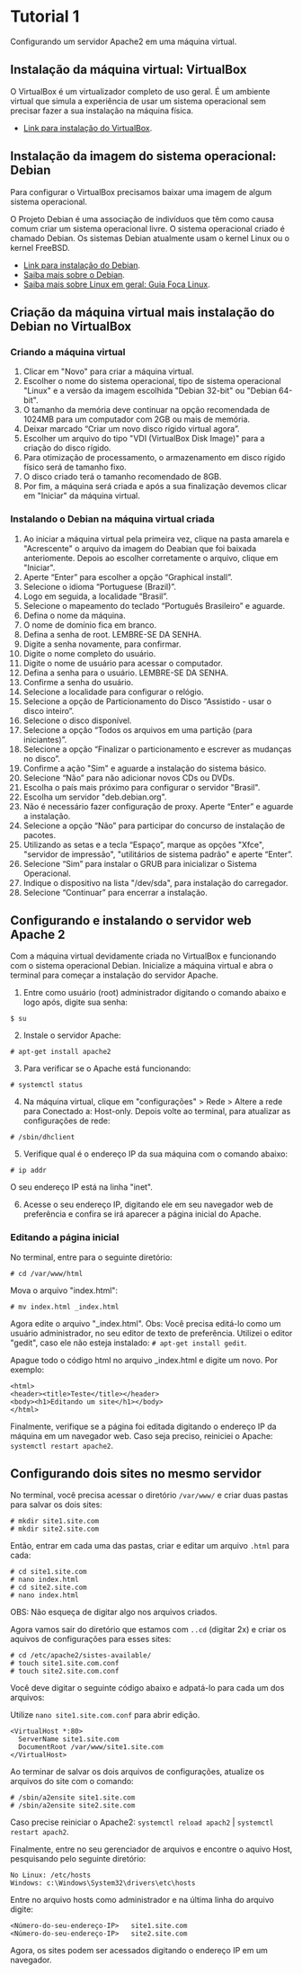 # Tutorial 1

Configurando um servidor Apache2 em uma máquina virtual.

## Instalação da máquina virtual: VirtualBox

O VirtualBox é um virtualizador completo de uso geral. É um ambiente virtual que simula a experiência de usar um sistema operacional sem precisar fazer a sua instalação na máquina física. 

- [Link para instalação do VirtualBox](https://www.virtualbox.org/wiki/Downloads).

## Instalação da imagem do sistema operacional: Debian

Para configurar o VirtualBox precisamos baixar uma imagem de algum sistema operacional. 

O Projeto Debian é uma associação de indivíduos que têm como causa comum criar um sistema operacional livre. O sistema operacional criado é chamado Debian. Os sistemas Debian atualmente usam o kernel Linux ou o kernel FreeBSD.

- [Link para instalação do Debian](https://www.debian.org/distrib/).
- [Saiba mais sobre o Debian](https://www.debian.org/).
- [Saiba mais sobre Linux em geral: Guia Foca Linux](https://www.guiafoca.org/guiaonline/iniciante/).

## Criação da máquina virtual mais instalação do Debian no VirtualBox

### Criando a máquina virtual

1. Clicar em "Novo" para criar a máquina virtual.
2. Escolher o nome do sistema operacional, tipo de sistema operacional "Linux" e a versão da imagem escolhida "Debian 32-bit" ou "Debian 64-bit".
3. O tamanho da memória deve continuar na opção recomendada de 1024MB para um computador com 2GB ou mais de memória.
4. Deixar marcado “Criar um novo disco rígido virtual agora”.
5. Escolher um arquivo do tipo "VDI (VirtualBox Disk Image)" para a criação do disco rígido.
6. Para otimização de processamento, o armazenamento em disco rígido físico será de tamanho fixo.
7. O disco criado terá o tamanho recomendado de 8GB.
8. Por fim, a máquina será criada e após a sua finalização devemos clicar em "Iniciar" da máquina virtual.

### Instalando o Debian na máquina virtual criada

1. Ao iniciar a máquina virtual pela primeira vez, clique na pasta amarela e "Acrescente" o arquivo da imagem do Deabian que foi baixada anteriomente. Depois ao escolher corretamente o arquivo, clique em "Iniciar".
2. Aperte “Enter” para escolher a opção “Graphical install”.
3. Selecione o idioma “Portuguese (Brazil)”.
4. Logo em seguida, a localidade “Brasil”.
5. Selecione o mapeamento do teclado “Português Brasileiro” e aguarde.
6. Defina o nome da máquina.
7. O nome de domínio fica em branco.
8. Defina a senha de root. LEMBRE-SE DA SENHA.
9. Digite a senha novamente, para confirmar.
10. Digite o nome completo do usuário.
11. Digite o nome de usuário para acessar o computador.
12. Defina a senha para o usuário. LEMBRE-SE DA SENHA.
13. Confirme a senha do usuário.
14. Selecione a localidade para configurar o relógio.
15. Selecione a opção de Particionamento do Disco “Assistido - usar o disco inteiro”.
16. Selecione o disco disponível.
17. Selecione a opção “Todos os arquivos em uma partição (para iniciantes)”.
18. Selecione a opção “Finalizar o particionamento e escrever as mudanças no disco”.
19. Confirme a ação "Sim" e aguarde a instalação do sistema básico.
20. Selecione “Não” para não adicionar novos CDs ou DVDs.
21. Escolha o país mais próximo para configurar o servidor "Brasil".
22. Escolha um servidor "deb.debian.org".
23. Não é necessário fazer configuração de proxy. Aperte “Enter” e aguarde a instalação.
24. Selecione a opção “Não” para participar do concurso de instalação de pacotes.
25. Utilizando as setas e a tecla “Espaço”, marque as opções "Xfce", "servidor de impressão", "utilitários de sistema padrão" e aperte “Enter”.
26. Selecione “Sim” para instalar o GRUB para inicializar o Sistema Operacional.
27. Indique o dispositivo na lista "/dev/sda", para instalação do carregador.
28. Selecione “Continuar” para encerrar a instalação.


## Configurando e instalando o servidor web Apache 2

Com a máquina virtual devidamente criada no VirtualBox e funcionando com o sistema operacional Debian. Inicialize a máquina virtual e abra o terminal para começar a instalação do servidor Apache.

1. Entre como usuário (root) administrador digitando o comando abaixo e logo após, digite sua senha:

`$ su`

2. Instale o servidor Apache:

`# apt-get install apache2`

3. Para verificar se o Apache está funcionando:

`# systemctl status`

4. Na máquina virtual, clique em "configurações" > Rede > Altere a rede para Conectado a: Host-only. Depois volte ao terminal, para atualizar as configurações de rede:

`# /sbin/dhclient`

5. Verifique qual é o endereço IP da sua máquina com o comando abaixo:

`# ip addr`

O seu endereço IP está na linha "inet".

6. Acesse o seu endereço IP, digitando ele em seu navegador web de preferência e confira se irá aparecer a página inicial do Apache.

### Editando a página inicial

No terminal, entre para o seguinte diretório:

`# cd /var/www/html`

Mova o arquivo "index.html":

`# mv index.html _index.html`

Agora edite o arquivo "_index.html". Obs: Você precisa editá-lo como um usuário administrador, no seu editor de texto de preferência. Utilizei o editor "gedit", caso ele não esteja instalado: `# apt-get install gedit`.

Apague todo o código html no arquivo _index.html e digite um novo. Por exemplo:

```
<html>
<header><title>Teste</title></header>
<body><h1>Editando um site</h1></body>
</html>
```

Finalmente, verifique se a página foi editada digitando o endereço IP da máquina em um navegador web. Caso seja preciso, reiniciei o Apache: `systemctl restart apache2`.


## Configurando dois sites no mesmo servidor

No terminal, você precisa acessar o diretório `/var/www/` e criar duas pastas para salvar os dois sites:

```
# mkdir site1.site.com
# mkdir site2.site.com
```

Então, entrar em cada uma das pastas, criar e editar um arquivo `.html` para cada:

```
# cd site1.site.com
# nano index.html
# cd site2.site.com
# nano index.html
```

OBS: Não esqueça de digitar algo nos arquivos criados.

Agora vamos sair do diretório que estamos com `..cd` (digitar 2x) e criar os aquivos de configurações para esses sites:

```
# cd /etc/apache2/sistes-available/
# touch site1.site.com.conf
# touch site2.site.com.conf
```

Você deve digitar o seguinte código abaixo e adpatá-lo para cada um dos arquivos: 

Utilize `nano site1.site.com.conf` para abrir edição.

```
<VirtualHost *:80>
  ServerName site1.site.com
  DocumentRoot /var/www/site1.site.com
</VirtualHost>
```

Ao terminar de salvar os dois arquivos de configurações, atualize os arquivos do site com o comando:

```
# /sbin/a2ensite site1.site.com
# /sbin/a2ensite site2.site.com
```

Caso precise reiniciar o Apache2: `systemctl reload apach2` | `systemctl restart apach2`.

Finalmente, entre no seu gerenciador de arquivos e encontre o aquivo Host, pesquisando pelo seguinte diretório:

```
No Linux: /etc/hosts
Windows: c:\Windows\System32\drivers\etc\hosts
```

Entre no arquivo hosts como administrador e na última linha do arquivo digite:

```
<Número-do-seu-endereço-IP>   site1.site.com
<Número-do-seu-endereço-IP>   site2.site.com
```

Agora, os sites podem ser acessados digitando o endereço IP em um navegador.
